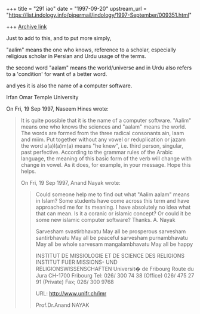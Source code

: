 +++
title = "291 iao"
date = "1997-09-20"
upstream_url = "https://list.indology.info/pipermail/indology/1997-September/009351.html"

+++
[Archive link](https://list.indology.info/pipermail/indology/1997-September/009351.html)

Just to add to this, and to put more simply,

"aalim" means the one who knows, reference to a scholar, especially 
religious scholar in Persian and Urdu usage of the terms.

the second word "aalam" means the world/universe and in Urdu also refers 
to a 'condition' for want of a better word.

and yes it is also the name of a computer software.

Irfan Omar
Temple University




On Fri, 19 Sep 1997, Naseem Hines wrote:

> It is quite possible that it is the name of a computer software. "Aalim"
> means one who knows the sciences and "aalam" means the world. The words
> are formed from the three radical consonants ain, laam and miim. Put
> together without any vowel or reduplication or jazam the word a(a)l(a)m(a)
> means "he
> knew", i.e. third person, singular, past perfective. According to the
> grammar rules 
> of the Arabic language, the meaning of this basic form
> of the verb will change with change in vowel. As it does, for example, in
> your message. Hope this helps.  
> 
> On Fri, 19 Sep 1997, Anand Nayak wrote:
> 
> > Could someone help me to find out what "Aalim aalam" means in Islam? Some
> > students have come across this term and have approached me for its meaning.
> > I have absolutely no idea what that can mean.   Is it a coranic or islamic
> > concept? Or could it be some new islamic  computer software?  Thanks.  A.
> > Nayak
> > 
> > Sarvesham svastirbhavatu        May all be prosperous
> > sarvesham santirbhavatu         May all be  peaceful
> > sarvesham purnambhavatu         May all be whole
> > sarvesam mangalambhavatu        May all be happy
> > 
> > INSTITUT DE MISSIOLOGIE ET DE SCIENCE DES RELIGIONS
> > INSTITUT FUER MISSIONS- UND RELIGIONSWISSENSCHAFTEN
> > Universit� de Fribourg
> > Route du Jura
> > CH-1700 Fribourg
> > Tel:    026/ 300 74 38 (Office)
> >         026/ 475 27 91 (Private)
> > Fax;    026/ 300 9768
> > 
> > URL: http://www.unifr.ch/imr
> > 
> > Prof.Dr.Anand NAYAK        
> > 
> 



